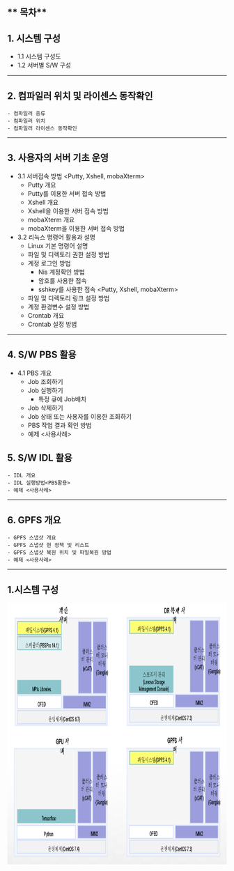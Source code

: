 ** 목차**
----------
## 1. 시스템 구성
- 1.1 시스템 구성도
- 1.2 서버별 S/W 구성
-----------------
## 2. 컴파일러 위치 및 라이센스 동작확인
	- 컴파일러 종류
	- 컴파일러 위치
	- 컴파일러 라이센스 동작확인
------------------
## 3. 사용자의 서버 기초 운영
- 3.1 서버접속 방법 <Putty, Xshell, mobaXterm> 
	- Putty 개요
	- Putty를 이용한 서버 접속 방법
	- Xshell 개요
	- Xshell을 이용한 서버 접속 방법
	- mobaXterm 개요
	- mobaXterm을 이용한 서버 접속 방법
- 3.2 리눅스 명령어 활용과 설명
	- Linux 기본 명령어 설명 
	- 파일 및 디렉토리 권한 설정 방법
	- 계정 로그인 방법
		- Nis 계정확인 방법
		- 암호를 사용한 접속
		- sshkey를 사용한 접속 <Putty, Xshell, mobaXterm>
	- 파일 및 디렉토리 링크 설정 방법 
	- 계정 환경변수 설정 방법
	- Crontab 개요
	- Crontab 설정 방법
---------------  
## 4. S/W PBS 활용
- 4.1 PBS 개요
	- Job 조회하기
	- Job 실행하기
		- 특정 큐에 Job배치
	- Job 삭제하기
	- Job 상태 또는 사용자를 이용한 조회하기
	- PBS 작업 결과 확인 방법
	- 예제 <사용사례>

## 5. S/W IDL 활용
	- IDL 개요
	- IDL 실행방법<PBS활용>
	- 예제 <사용사례>
---------------
## 6. GPFS 개요
	- GPFS 스냅샷 개요
	- GPFS 스냅샷 현 정책 및 리스트
	- GPFS 스냅샷 복원 위치 및 파일복원 방법
	- 예제 <사용사례>
---------------

## 1.시스템 구성
<img src="https://github.com/jjune88/tests/blob/master/png/system.png" width="800" height="600">

